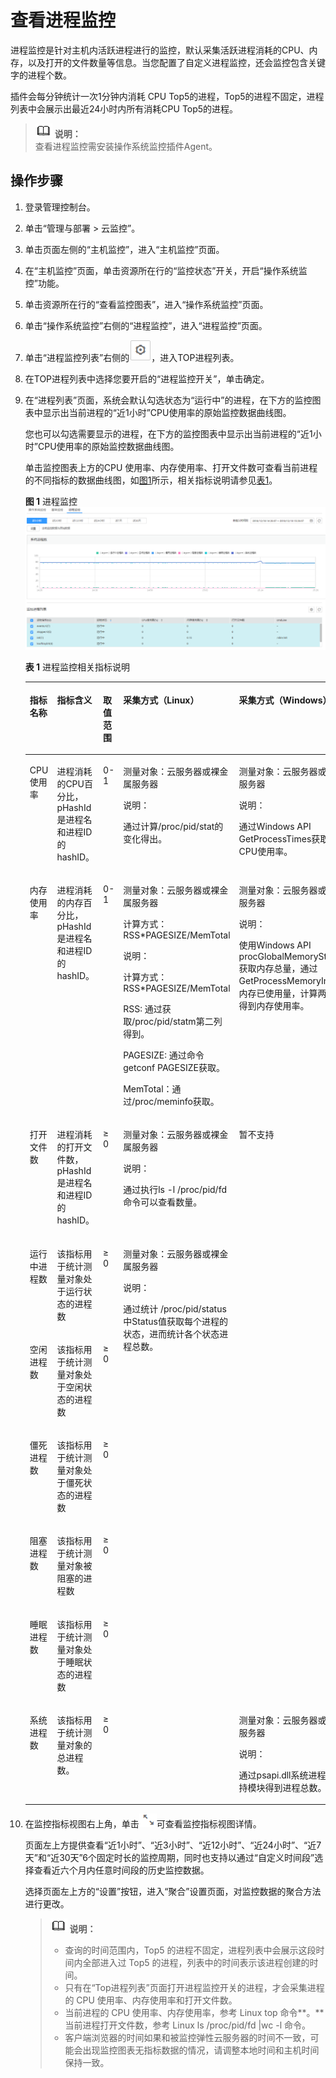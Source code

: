 # 查看进程监控<a name="ZH-CN_TOPIC_0092358860"></a>

进程监控是针对主机内活跃进程进行的监控，默认采集活跃进程消耗的CPU、内存，以及打开的文件数量等信息。当您配置了自定义进程监控，还会监控包含关键字的进程个数。

插件会每分钟统计一次1分钟内消耗 CPU Top5的进程，Top5的进程不固定，进程列表中会展示出最近24小时内所有消耗CPU Top5的进程。

>![](public_sys-resources/icon-note.gif) **说明：**   
>查看进程监控需安装操作系统监控插件Agent。  

## 操作步骤<a name="section95691839103820"></a>

1.  登录管理控制台。
2.  单击“管理与部署 \> 云监控”。
3.  单击页面左侧的“主机监控”，进入“主机监控”页面。
4.  在“主机监控”页面，单击资源所在行的“监控状态”开关，开启“操作系统监控”功能。
5.  单击资源所在行的“查看监控图表”，进入“操作系统监控”页面。
6.  单击“操作系统监控”右侧的“进程监控”，进入“进程监控”页面。
7.  单击“进程监控列表”右侧的![](figures/设置.png)，进入TOP进程列表。
8.  在TOP进程列表中选择您要开启的“进程监控开关”，单击确定。
9.  在“进程列表”页面，系统会默认勾选状态为“运行中”的进程，在下方的监控图表中显示出当前进程的“近1小时”CPU使用率的原始监控数据曲线图。

    您也可以勾选需要显示的进程，在下方的监控图表中显示出当前进程的“近1小时”CPU使用率的原始监控数据曲线图。

    单击监控图表上方的CPU 使用率、内存使用率、打开文件数可查看当前进程的不同指标的数据曲线图，如[图1](#fig6577204618125)所示，相关指标说明请参见[表1](#table15621123928)。

    **图 1**  进程监控<a name="fig6577204618125"></a>  
    ![](figures/进程监控.png "进程监控")

    **表 1**  进程监控相关指标说明

    <a name="table15621123928"></a>
    <table><thead align="left"><tr id="row2695231025"><th class="cellrowborder" valign="top" width="9.900990099009901%" id="mcps1.2.6.1.1"><p id="p12711223025"><a name="p12711223025"></a><a name="p12711223025"></a>指标名称</p>
    </th>
    <th class="cellrowborder" valign="top" width="24.752475247524753%" id="mcps1.2.6.1.2"><p id="p1073202314211"><a name="p1073202314211"></a><a name="p1073202314211"></a>指标含义</p>
    </th>
    <th class="cellrowborder" valign="top" width="8.91089108910891%" id="mcps1.2.6.1.3"><p id="p127432317210"><a name="p127432317210"></a><a name="p127432317210"></a>取值范围</p>
    </th>
    <th class="cellrowborder" valign="top" width="29.7029702970297%" id="mcps1.2.6.1.4"><p id="p20552184911617"><a name="p20552184911617"></a><a name="p20552184911617"></a>采集方式（Linux）</p>
    </th>
    <th class="cellrowborder" valign="top" width="26.732673267326735%" id="mcps1.2.6.1.5"><p id="p06764410318"><a name="p06764410318"></a><a name="p06764410318"></a>采集方式（Windows）</p>
    </th>
    </tr>
    </thead>
    <tbody><tr id="row978523628"><td class="cellrowborder" valign="top" width="9.900990099009901%" headers="mcps1.2.6.1.1 "><p id="p19146121813512"><a name="p19146121813512"></a><a name="p19146121813512"></a>CPU使用率</p>
    </td>
    <td class="cellrowborder" valign="top" width="24.752475247524753%" headers="mcps1.2.6.1.2 "><p id="p072719521252"><a name="p072719521252"></a><a name="p072719521252"></a>进程消耗的CPU百分比，pHashId是进程名和进程ID的hashID。</p>
    </td>
    <td class="cellrowborder" valign="top" width="8.91089108910891%" headers="mcps1.2.6.1.3 "><p id="p9815231124"><a name="p9815231124"></a><a name="p9815231124"></a>0-1</p>
    </td>
    <td class="cellrowborder" valign="top" width="29.7029702970297%" headers="mcps1.2.6.1.4 "><p id="p173515249305"><a name="p173515249305"></a><a name="p173515249305"></a>测量对象：云服务器或裸金属服务器</p>
    <div class="note" id="note1863112510315"><a name="note1863112510315"></a><a name="note1863112510315"></a><span class="notetitle"> 说明： </span><div class="notebody"><p id="p19633175133114"><a name="p19633175133114"></a><a name="p19633175133114"></a>通过计算/proc/pid/stat的变化得出。</p>
    </div></div>
    </td>
    <td class="cellrowborder" valign="top" width="26.732673267326735%" headers="mcps1.2.6.1.5 "><p id="p94131488287"><a name="p94131488287"></a><a name="p94131488287"></a>测量对象：云服务器或裸金属服务器</p>
    <div class="note" id="note141404813282"><a name="note141404813282"></a><a name="note141404813282"></a><span class="notetitle"> 说明： </span><div class="notebody"><p id="p1442334842818"><a name="p1442334842818"></a><a name="p1442334842818"></a>通过Windows API GetProcessTimes获取进程CPU使用率。</p>
    </div></div>
    </td>
    </tr>
    <tr id="row1983723126"><td class="cellrowborder" valign="top" width="9.900990099009901%" headers="mcps1.2.6.1.1 "><p id="p8724192617519"><a name="p8724192617519"></a><a name="p8724192617519"></a>内存使用率</p>
    </td>
    <td class="cellrowborder" valign="top" width="24.752475247524753%" headers="mcps1.2.6.1.2 "><p id="p282220584518"><a name="p282220584518"></a><a name="p282220584518"></a>进程消耗的内存百分比，pHashId是进程名和进程ID的hashID。</p>
    </td>
    <td class="cellrowborder" valign="top" width="8.91089108910891%" headers="mcps1.2.6.1.3 "><p id="p1587223722"><a name="p1587223722"></a><a name="p1587223722"></a>0-1</p>
    </td>
    <td class="cellrowborder" valign="top" width="29.7029702970297%" headers="mcps1.2.6.1.4 "><p id="p144231624123119"><a name="p144231624123119"></a><a name="p144231624123119"></a>测量对象：云服务器或裸金属服务器</p>
    <p id="p20902847377"><a name="p20902847377"></a><a name="p20902847377"></a>计算方式：RSS*PAGESIZE/MemTotal</p>
    <div class="note" id="note913213521279"><a name="note913213521279"></a><a name="note913213521279"></a><span class="notetitle"> 说明： </span><div class="notebody"><p id="p8444931203114"><a name="p8444931203114"></a><a name="p8444931203114"></a>计算方式：RSS*PAGESIZE/MemTotal</p>
    <p id="p1439561413329"><a name="p1439561413329"></a><a name="p1439561413329"></a>RSS: 通过获取/proc/pid/statm第二列得到。</p>
    <p id="p76793170321"><a name="p76793170321"></a><a name="p76793170321"></a>PAGESIZE: 通过命令getconf PAGESIZE获取。</p>
    <p id="p11432920173216"><a name="p11432920173216"></a><a name="p11432920173216"></a>MemTotal：通过/proc/meminfo获取。</p>
    </div></div>
    </td>
    <td class="cellrowborder" valign="top" width="26.732673267326735%" headers="mcps1.2.6.1.5 "><p id="p360454972810"><a name="p360454972810"></a><a name="p360454972810"></a>测量对象：云服务器或裸金属服务器</p>
    <div class="note" id="note76075493282"><a name="note76075493282"></a><a name="note76075493282"></a><span class="notetitle"> 说明： </span><div class="notebody"><p id="p20616114918284"><a name="p20616114918284"></a><a name="p20616114918284"></a>使用Windows  API procGlobalMemoryStatusEx获取内存总量，通过GetProcessMemoryInfo获取内存已使用量，计算两者比值得到内存使用率。</p>
    </div></div>
    </td>
    </tr>
    <tr id="row159022312211"><td class="cellrowborder" valign="top" width="9.900990099009901%" headers="mcps1.2.6.1.1 "><p id="p135156347514"><a name="p135156347514"></a><a name="p135156347514"></a>打开文件数</p>
    </td>
    <td class="cellrowborder" valign="top" width="24.752475247524753%" headers="mcps1.2.6.1.2 "><p id="p6494154211513"><a name="p6494154211513"></a><a name="p6494154211513"></a>进程消耗的打开文件数，pHashId是进程名和进程ID的hashID。</p>
    </td>
    <td class="cellrowborder" valign="top" width="8.91089108910891%" headers="mcps1.2.6.1.3 "><p id="p1495523229"><a name="p1495523229"></a><a name="p1495523229"></a>≥ 0</p>
    </td>
    <td class="cellrowborder" valign="top" width="29.7029702970297%" headers="mcps1.2.6.1.4 "><p id="p929319385303"><a name="p929319385303"></a><a name="p929319385303"></a>测量对象：云服务器或裸金属服务器</p>
    <div class="note" id="note1223605310300"><a name="note1223605310300"></a><a name="note1223605310300"></a><span class="notetitle"> 说明： </span><div class="notebody"><p id="p7238155373018"><a name="p7238155373018"></a><a name="p7238155373018"></a>通过执行ls -l /proc/pid/fd命令可以查看数量。</p>
    </div></div>
    </td>
    <td class="cellrowborder" rowspan="6" valign="top" width="26.732673267326735%" headers="mcps1.2.6.1.5 "><p id="p1967544133113"><a name="p1967544133113"></a><a name="p1967544133113"></a>暂不支持</p>
    </td>
    </tr>
    <tr id="row892833383817"><td class="cellrowborder" valign="top" headers="mcps1.2.6.1.1 "><p id="p6740185510386"><a name="p6740185510386"></a><a name="p6740185510386"></a>运行中进程数</p>
    </td>
    <td class="cellrowborder" valign="top" headers="mcps1.2.6.1.2 "><p id="p072111023915"><a name="p072111023915"></a><a name="p072111023915"></a>该指标用于统计测量对象处于运行状态的进程数</p>
    </td>
    <td class="cellrowborder" valign="top" headers="mcps1.2.6.1.3 "><p id="p12928163310387"><a name="p12928163310387"></a><a name="p12928163310387"></a>≥ 0</p>
    </td>
    <td class="cellrowborder" rowspan="6" valign="top" headers="mcps1.2.6.1.4 "><p id="p8503193512179"><a name="p8503193512179"></a><a name="p8503193512179"></a>测量对象：云服务器或裸金属服务器</p>
    <div class="note" id="note1615314161715"><a name="note1615314161715"></a><a name="note1615314161715"></a><span class="notetitle"> 说明： </span><div class="notebody"><p id="p111542041131713"><a name="p111542041131713"></a><a name="p111542041131713"></a>通过统计 /proc/pid/status 中Status值获取每个进程的状态，进而统计各个状态进程总数。</p>
    </div></div>
    </td>
    </tr>
    <tr id="row16939640123817"><td class="cellrowborder" valign="top" headers="mcps1.2.6.1.1 "><p id="p3740125514380"><a name="p3740125514380"></a><a name="p3740125514380"></a>空闲进程数</p>
    </td>
    <td class="cellrowborder" valign="top" headers="mcps1.2.6.1.2 "><p id="p872120113911"><a name="p872120113911"></a><a name="p872120113911"></a>该指标用于统计测量对象处于空闲状态的进程数</p>
    </td>
    <td class="cellrowborder" valign="top" headers="mcps1.2.6.1.3 "><p id="p15939144053817"><a name="p15939144053817"></a><a name="p15939144053817"></a>≥ 0</p>
    </td>
    </tr>
    <tr id="row19614193116380"><td class="cellrowborder" valign="top" headers="mcps1.2.6.1.1 "><p id="p274010553387"><a name="p274010553387"></a><a name="p274010553387"></a>僵死进程数</p>
    </td>
    <td class="cellrowborder" valign="top" headers="mcps1.2.6.1.2 "><p id="p07216015392"><a name="p07216015392"></a><a name="p07216015392"></a>该指标用于统计测量对象处于僵死状态的进程数</p>
    </td>
    <td class="cellrowborder" valign="top" headers="mcps1.2.6.1.3 "><p id="p17614113183818"><a name="p17614113183818"></a><a name="p17614113183818"></a>≥ 0</p>
    </td>
    </tr>
    <tr id="row173741543143815"><td class="cellrowborder" valign="top" headers="mcps1.2.6.1.1 "><p id="p2740755103817"><a name="p2740755103817"></a><a name="p2740755103817"></a>阻塞进程数</p>
    </td>
    <td class="cellrowborder" valign="top" headers="mcps1.2.6.1.2 "><p id="p1972120103917"><a name="p1972120103917"></a><a name="p1972120103917"></a>该指标用于统计测量对象被阻塞的进程数</p>
    </td>
    <td class="cellrowborder" valign="top" headers="mcps1.2.6.1.3 "><p id="p137410434382"><a name="p137410434382"></a><a name="p137410434382"></a>≥ 0</p>
    </td>
    </tr>
    <tr id="row20798194523814"><td class="cellrowborder" valign="top" headers="mcps1.2.6.1.1 "><p id="p1741105513811"><a name="p1741105513811"></a><a name="p1741105513811"></a>睡眠进程数</p>
    </td>
    <td class="cellrowborder" valign="top" headers="mcps1.2.6.1.2 "><p id="p17215017397"><a name="p17215017397"></a><a name="p17215017397"></a>该指标用于统计测量对象处于睡眠状态的进程数</p>
    </td>
    <td class="cellrowborder" valign="top" headers="mcps1.2.6.1.3 "><p id="p16798174583811"><a name="p16798174583811"></a><a name="p16798174583811"></a>≥ 0</p>
    </td>
    </tr>
    <tr id="row13126829133810"><td class="cellrowborder" valign="top" headers="mcps1.2.6.1.1 "><p id="p137416556389"><a name="p137416556389"></a><a name="p137416556389"></a>系统进程数</p>
    </td>
    <td class="cellrowborder" valign="top" headers="mcps1.2.6.1.2 "><p id="p157213019397"><a name="p157213019397"></a><a name="p157213019397"></a>该指标用于统计测量对象的总进程数。</p>
    </td>
    <td class="cellrowborder" valign="top" headers="mcps1.2.6.1.3 "><p id="p19126829113811"><a name="p19126829113811"></a><a name="p19126829113811"></a>≥ 0</p>
    </td>
    <td class="cellrowborder" valign="top" headers="mcps1.2.6.1.4 "><p id="p7526170537"><a name="p7526170537"></a><a name="p7526170537"></a>测量对象：云服务器或裸金属服务器</p>
    <div class="note" id="note552117195312"><a name="note552117195312"></a><a name="note552117195312"></a><span class="notetitle"> 说明： </span><div class="notebody"><p id="p05481775317"><a name="p05481775317"></a><a name="p05481775317"></a>通过psapi.dll系统进程状态支持模块得到进程总数。</p>
    </div></div>
    </td>
    </tr>
    </tbody>
    </table>

10. 在监控指标视图右上角，单击![](figures/放大.png)可查看监控指标视图详情。

    页面左上方提供查看“近1小时”、“近3小时”、“近12小时”、“近24小时”、“近7天”和“近30天”6个固定时长的监控周期，同时也支持以通过“自定义时间段”选择查看近六个月内任意时间段的历史监控数据。

    选择页面左上方的“设置”按钮，进入“聚合”设置页面，对监控数据的聚合方法进行更改。

    >![](public_sys-resources/icon-note.gif) **说明：**   
    >-   查询的时间范围内，Top5 的进程不固定，进程列表中会展示这段时间内全部进入过 Top5 的进程，列表中的时间表示该进程创建的时间。  
    >-   只有在“Top进程列表”页面打开进程监控开关的进程，才会采集进程的 CPU 使用率、内存使用率和打开文件数。  
    >-   当前进程的 CPU 使用率、内存使用率，参考 Linux top 命令**。**  
    >    当前进程打开文件数，参考 Linux ls /proc/pid/fd  |wc -l 命令。  
    >-   客户端浏览器的时间如果和被监控弹性云服务器的时间不一致，可能会出现监控图表无指标数据的情况，请调整本地时间和主机时间保持一致。  


